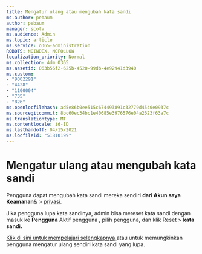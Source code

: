 ```yaml
---
title: Mengatur ulang atau mengubah kata sandi
ms.author: pebaum
author: pebaum
manager: scotv
ms.audience: Admin
ms.topic: article
ms.service: o365-administration
ROBOTS: NOINDEX, NOFOLLOW
localization_priority: Normal
ms.collection: Adm_O365
ms.assetid: 063b56f2-625b-4520-99db-4e92941d3940
ms.custom:
- "9002291"
- "4428"
- "1100004"
- "735"
- "826"
ms.openlocfilehash: ad5e86b0ee515c674493891c32779d4540e0937c
ms.sourcegitcommit: 8bc60ec34bc1e40685e3976576e04a2623f63a7c
ms.translationtype: MT
ms.contentlocale: id-ID
ms.lasthandoff: 04/15/2021
ms.locfileid: "51810199"
---
```

# <a name="reset-or-change-passwords"></a>Mengatur ulang atau mengubah kata sandi

Pengguna dapat mengubah kata sandi mereka sendiri **dari Akun saya Keamanan**&  >  [privasi](https://portal.office.com/account/#security).
  
Jika pengguna lupa kata sandinya, admin bisa mereset kata sandi dengan masuk ke **Pengguna** Aktif pengguna , pilih pengguna, dan klik Reset  >  [](https://portal.office.com/adminportal/home#/users) **kata sandi.**
  
[Klik di sini untuk mempelajari selengkapnya,](https://docs.microsoft.com/microsoft-365/admin/add-users/reset-passwords)atau untuk memungkinkan pengguna mengatur ulang sendiri kata sandi yang lupa.
